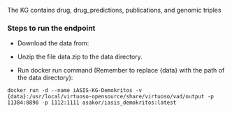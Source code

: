 The KG contains drug, drug_predictions, publications, and genomic triples

### Steps to run the endpoint
* Download the data from:

* Unzip the file data.zip to the data directory.
* Run docker run command (Remember to replace {data} with the path of the data directory):

```
docker run -d --name iASIS-KG-Demokritos -v {data}:/usr/local/virtuoso-opensource/share/virtuoso/vad/output -p 11384:8890 -p 1112:1111 asakor/iasis_demokritos:latest
```
